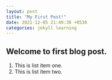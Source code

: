 ```yaml
---
layout: post
title: "My First Post!"
date: 2021-12-05 21:49:30 +0530
categories: jekyll learning
---
```


## Welcome to first blog post.

1. This is list item one.
2. This is list item two.
